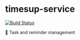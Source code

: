 # timesup-service 
[![Build Status](https://travis-ci.org/Chrono-sphere/kronosphere.svg?branch=develop)](https://travis-ci.org/Chrono-sphere/kronosphere)

📆 Task and reminder management
